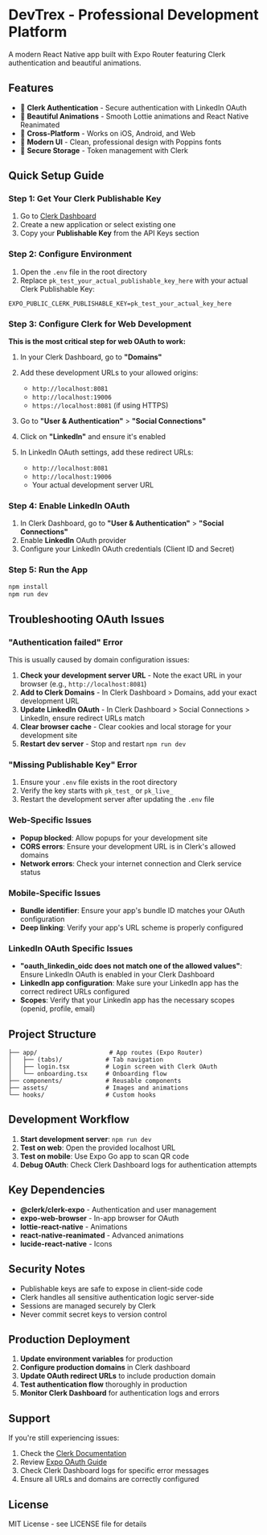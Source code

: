 # DevTrex - Professional Development Platform

A modern React Native app built with Expo Router featuring Clerk authentication and beautiful animations.

## Features

- 🚀 **Clerk Authentication** - Secure authentication with LinkedIn OAuth
- 🎨 **Beautiful Animations** - Smooth Lottie animations and React Native Reanimated
- 📱 **Cross-Platform** - Works on iOS, Android, and Web
- 🎯 **Modern UI** - Clean, professional design with Poppins fonts
- 🔐 **Secure Storage** - Token management with Clerk

## Quick Setup Guide

### Step 1: Get Your Clerk Publishable Key

1. Go to [Clerk Dashboard](https://dashboard.clerk.com/)
2. Create a new application or select existing one
3. Copy your **Publishable Key** from the API Keys section

### Step 2: Configure Environment

1. Open the `.env` file in the root directory
2. Replace `pk_test_your_actual_publishable_key_here` with your actual Clerk Publishable Key:

```env
EXPO_PUBLIC_CLERK_PUBLISHABLE_KEY=pk_test_your_actual_key_here
```

### Step 3: Configure Clerk for Web Development

**This is the most critical step for web OAuth to work:**

1. In your Clerk Dashboard, go to **"Domains"**
2. Add these development URLs to your allowed origins:
   - `http://localhost:8081`
   - `http://localhost:19006`
   - `https://localhost:8081` (if using HTTPS)

3. Go to **"User & Authentication"** > **"Social Connections"**
4. Click on **"LinkedIn"** and ensure it's enabled
5. In LinkedIn OAuth settings, add these redirect URLs:
   - `http://localhost:8081`
   - `http://localhost:19006`
   - Your actual development server URL

### Step 4: Enable LinkedIn OAuth

1. In Clerk Dashboard, go to **"User & Authentication"** > **"Social Connections"**
2. Enable **LinkedIn** OAuth provider
3. Configure your LinkedIn OAuth credentials (Client ID and Secret)

### Step 5: Run the App

```bash
npm install
npm run dev
```

## Troubleshooting OAuth Issues

### "Authentication failed" Error

This is usually caused by domain configuration issues:

1. **Check your development server URL** - Note the exact URL in your browser (e.g., `http://localhost:8081`)
2. **Add to Clerk Domains** - In Clerk Dashboard > Domains, add your exact development URL
3. **Update LinkedIn OAuth** - In Clerk Dashboard > Social Connections > LinkedIn, ensure redirect URLs match
4. **Clear browser cache** - Clear cookies and local storage for your development site
5. **Restart dev server** - Stop and restart `npm run dev`

### "Missing Publishable Key" Error

1. Ensure your `.env` file exists in the root directory
2. Verify the key starts with `pk_test_` or `pk_live_`
3. Restart the development server after updating the `.env` file

### Web-Specific Issues

- **Popup blocked**: Allow popups for your development site
- **CORS errors**: Ensure your development URL is in Clerk's allowed domains
- **Network errors**: Check your internet connection and Clerk service status

### Mobile-Specific Issues

- **Bundle identifier**: Ensure your app's bundle ID matches your OAuth configuration
- **Deep linking**: Verify your app's URL scheme is properly configured

### LinkedIn OAuth Specific Issues

- **"oauth_linkedin_oidc does not match one of the allowed values"**: Ensure LinkedIn OAuth is enabled in your Clerk Dashboard
- **LinkedIn app configuration**: Make sure your LinkedIn app has the correct redirect URLs configured
- **Scopes**: Verify that your LinkedIn app has the necessary scopes (openid, profile, email)

## Project Structure

```
├── app/                    # App routes (Expo Router)
│   ├── (tabs)/            # Tab navigation
│   ├── login.tsx          # Login screen with Clerk OAuth
│   └── onboarding.tsx     # Onboarding flow
├── components/            # Reusable components
├── assets/                # Images and animations
└── hooks/                 # Custom hooks
```

## Development Workflow

1. **Start development server**: `npm run dev`
2. **Test on web**: Open the provided localhost URL
3. **Test on mobile**: Use Expo Go app to scan QR code
4. **Debug OAuth**: Check Clerk Dashboard logs for authentication attempts

## Key Dependencies

- **@clerk/clerk-expo** - Authentication and user management
- **expo-web-browser** - In-app browser for OAuth
- **lottie-react-native** - Animations
- **react-native-reanimated** - Advanced animations
- **lucide-react-native** - Icons

## Security Notes

- Publishable keys are safe to expose in client-side code
- Clerk handles all sensitive authentication logic server-side
- Sessions are managed securely by Clerk
- Never commit secret keys to version control

## Production Deployment

1. **Update environment variables** for production
2. **Configure production domains** in Clerk dashboard
3. **Update OAuth redirect URLs** to include production domain
4. **Test authentication flow** thoroughly in production
5. **Monitor Clerk Dashboard** for authentication logs and errors

## Support

If you're still experiencing issues:

1. Check the [Clerk Documentation](https://clerk.com/docs)
2. Review [Expo OAuth Guide](https://docs.expo.dev/guides/authentication/)
3. Check Clerk Dashboard logs for specific error messages
4. Ensure all URLs and domains are correctly configured

## License

MIT License - see LICENSE file for details